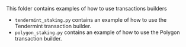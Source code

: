 This folder contains examples of how to use transactions builders

- `tendermint_staking.py` contains an example of how to use the Tendermint transaction builder.
- `polygon_staking.py` contains an example of how to use the Polygon transaction builder.